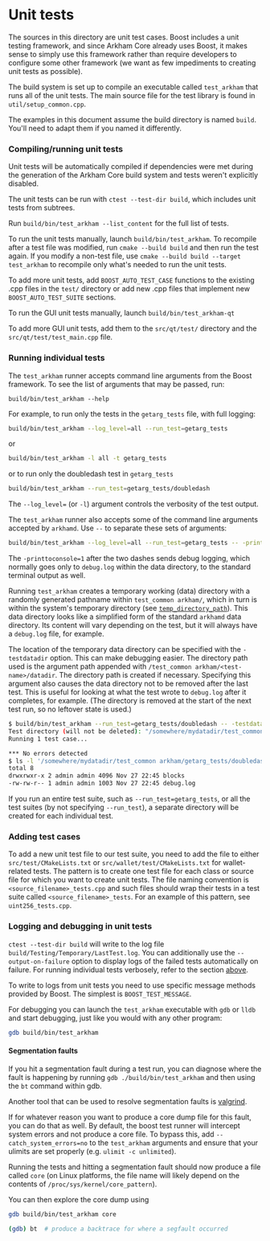 # Unit tests

The sources in this directory are unit test cases. Boost includes a
unit testing framework, and since Arkham Core already uses Boost, it makes
sense to simply use this framework rather than require developers to
configure some other framework (we want as few impediments to creating
unit tests as possible).

The build system is set up to compile an executable called `test_arkham`
that runs all of the unit tests. The main source file for the test library is found in
`util/setup_common.cpp`.

The examples in this document assume the build directory is named
`build`. You'll need to adapt them if you named it differently.

### Compiling/running unit tests

Unit tests will be automatically compiled if dependencies were met
during the generation of the Arkham Core build system
and tests weren't explicitly disabled.

The unit tests can be run with `ctest --test-dir build`, which includes unit
tests from subtrees.

Run `build/bin/test_arkham --list_content` for the full list of tests.

To run the unit tests manually, launch `build/bin/test_arkham`. To recompile
after a test file was modified, run `cmake --build build` and then run the test again. If you
modify a non-test file, use `cmake --build build --target test_arkham` to recompile only what's needed
to run the unit tests.

To add more unit tests, add `BOOST_AUTO_TEST_CASE` functions to the existing
.cpp files in the `test/` directory or add new .cpp files that
implement new `BOOST_AUTO_TEST_SUITE` sections.

To run the GUI unit tests manually, launch `build/bin/test_arkham-qt`

To add more GUI unit tests, add them to the `src/qt/test/` directory and
the `src/qt/test/test_main.cpp` file.

### Running individual tests

The `test_arkham` runner accepts command line arguments from the Boost
framework. To see the list of arguments that may be passed, run:

```
build/bin/test_arkham --help
```

For example, to run only the tests in the `getarg_tests` file, with full logging:

```bash
build/bin/test_arkham --log_level=all --run_test=getarg_tests
```

or

```bash
build/bin/test_arkham -l all -t getarg_tests
```

or to run only the doubledash test in `getarg_tests`

```bash
build/bin/test_arkham --run_test=getarg_tests/doubledash
```

The `--log_level=` (or `-l`) argument controls the verbosity of the test output.

The `test_arkham` runner also accepts some of the command line arguments accepted by
`arkhamd`. Use `--` to separate these sets of arguments:

```bash
build/bin/test_arkham --log_level=all --run_test=getarg_tests -- -printtoconsole=1
```

The `-printtoconsole=1` after the two dashes sends debug logging, which
normally goes only to `debug.log` within the data directory, to the
standard terminal output as well.

Running `test_arkham` creates a temporary working (data) directory with a randomly
generated pathname within `test_common arkham/`, which in turn is within
the system's temporary directory (see
[`temp_directory_path`](https://en.cppreference.com/w/cpp/filesystem/temp_directory_path)).
This data directory looks like a simplified form of the standard `arkhamd` data
directory. Its content will vary depending on the test, but it will always
have a `debug.log` file, for example.

The location of the temporary data directory can be specified with the
`-testdatadir` option. This can make debugging easier. The directory
path used is the argument path appended with
`/test_common arkham/<test-name>/datadir`.
The directory path is created if necessary.
Specifying this argument also causes the data directory
not to be removed after the last test. This is useful for looking at
what the test wrote to `debug.log` after it completes, for example.
(The directory is removed at the start of the next test run,
so no leftover state is used.)

```bash
$ build/bin/test_arkham --run_test=getarg_tests/doubledash -- -testdatadir=/somewhere/mydatadir
Test directory (will not be deleted): "/somewhere/mydatadir/test_common arkham/getarg_tests/doubledash/datadir"
Running 1 test case...

*** No errors detected
$ ls -l '/somewhere/mydatadir/test_common arkham/getarg_tests/doubledash/datadir'
total 8
drwxrwxr-x 2 admin admin 4096 Nov 27 22:45 blocks
-rw-rw-r-- 1 admin admin 1003 Nov 27 22:45 debug.log
```

If you run an entire test suite, such as `--run_test=getarg_tests`, or all the test suites
(by not specifying `--run_test`), a separate directory
will be created for each individual test.

### Adding test cases

To add a new unit test file to our test suite, you need
to add the file to either `src/test/CMakeLists.txt` or
`src/wallet/test/CMakeLists.txt` for wallet-related tests. The pattern is to create
one test file for each class or source file for which you want to create
unit tests. The file naming convention is `<source_filename>_tests.cpp`
and such files should wrap their tests in a test suite
called `<source_filename>_tests`. For an example of this pattern,
see `uint256_tests.cpp`.

### Logging and debugging in unit tests

`ctest --test-dir build` will write to the log file `build/Testing/Temporary/LastTest.log`. You can
additionally use the `--output-on-failure` option to display logs of the failed tests automatically
on failure. For running individual tests verbosely, refer to the section
[above](#running-individual-tests).

To write to logs from unit tests you need to use specific message methods
provided by Boost. The simplest is `BOOST_TEST_MESSAGE`.

For debugging you can launch the `test_arkham` executable with `gdb` or `lldb` and
start debugging, just like you would with any other program:

```bash
gdb build/bin/test_arkham
```

#### Segmentation faults

If you hit a segmentation fault during a test run, you can diagnose where the fault
is happening by running `gdb ./build/bin/test_arkham` and then using the `bt` command
within gdb.

Another tool that can be used to resolve segmentation faults is
[valgrind](https://valgrind.org/).

If for whatever reason you want to produce a core dump file for this fault, you can do
that as well. By default, the boost test runner will intercept system errors and not
produce a core file. To bypass this, add `--catch_system_errors=no` to the
`test_arkham` arguments and ensure that your ulimits are set properly (e.g. `ulimit -c
unlimited`).

Running the tests and hitting a segmentation fault should now produce a file called `core`
(on Linux platforms, the file name will likely depend on the contents of
`/proc/sys/kernel/core_pattern`).

You can then explore the core dump using
```bash
gdb build/bin/test_arkham core

(gdb) bt  # produce a backtrace for where a segfault occurred
```
